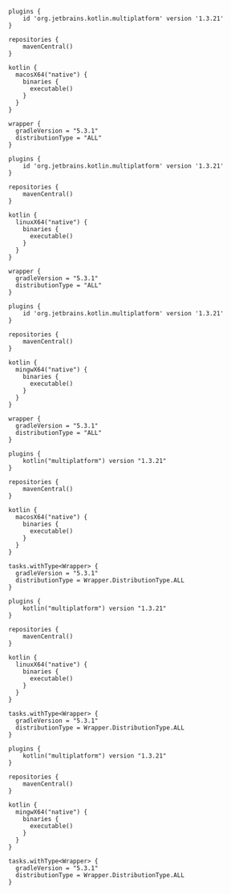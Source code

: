 
<div class="multi-language-sample" data-lang="groovy" data-os="macos">
<div class="sample" markdown="1" theme="idea" mode="groovy" data-highlight-only>

```
plugins {
    id 'org.jetbrains.kotlin.multiplatform' version '1.3.21'
}

repositories {
    mavenCentral()
}

kotlin {
  macosX64("native") {
    binaries {
      executable()
    }
  }
}

wrapper {
  gradleVersion = "5.3.1"
  distributionType = "ALL"
}
```

</div>
</div>


<div class="multi-language-sample" data-lang="groovy" data-os="linux">
<div class="sample" markdown="1" theme="idea" mode="groovy" data-highlight-only>

```
plugins {
    id 'org.jetbrains.kotlin.multiplatform' version '1.3.21'
}

repositories {
    mavenCentral()
}

kotlin {
  linuxX64("native") {
    binaries {
      executable()
    }
  }
}

wrapper {
  gradleVersion = "5.3.1"
  distributionType = "ALL"
}
```

</div>
</div>


<div class="multi-language-sample" data-lang="groovy" data-os="windows">
<div class="sample" markdown="1" theme="idea" mode="groovy" data-highlight-only>

```
plugins {
    id 'org.jetbrains.kotlin.multiplatform' version '1.3.21'
}

repositories {
    mavenCentral()
}

kotlin {
  mingwX64("native") {
    binaries {
      executable()
    }
  }
}

wrapper {
  gradleVersion = "5.3.1"
  distributionType = "ALL"
}
```

</div>
</div>


<div class="multi-language-sample" data-lang="kotlin" data-os="macos">
<div class="sample" markdown="1" theme="idea" mode="kotlin" data-highlight-only>

```
plugins {
    kotlin("multiplatform") version "1.3.21"
}

repositories {
    mavenCentral()
}

kotlin {
  macosX64("native") {
    binaries {
      executable()
    }
  }
}

tasks.withType<Wrapper> {
  gradleVersion = "5.3.1"
  distributionType = Wrapper.DistributionType.ALL
}
```

</div>
</div>


<div class="multi-language-sample" data-lang="kotlin" data-os="linux">
<div class="sample" markdown="1" theme="idea" mode="kotlin" data-highlight-only>

```
plugins {
    kotlin("multiplatform") version "1.3.21"
}

repositories {
    mavenCentral()
}

kotlin {
  linuxX64("native") {
    binaries {
      executable()
    }
  }
}

tasks.withType<Wrapper> {
  gradleVersion = "5.3.1"
  distributionType = Wrapper.DistributionType.ALL
}
```

</div>
</div>


<div class="multi-language-sample" data-lang="kotlin" data-os="windows">
<div class="sample" markdown="1" theme="idea" mode="kotlin" data-highlight-only>

```
plugins {
    kotlin("multiplatform") version "1.3.21"
}

repositories {
    mavenCentral()
}

kotlin {
  mingwX64("native") {
    binaries {
      executable()
    }
  }
}

tasks.withType<Wrapper> {
  gradleVersion = "5.3.1"
  distributionType = Wrapper.DistributionType.ALL
}
```

</div>
</div>

